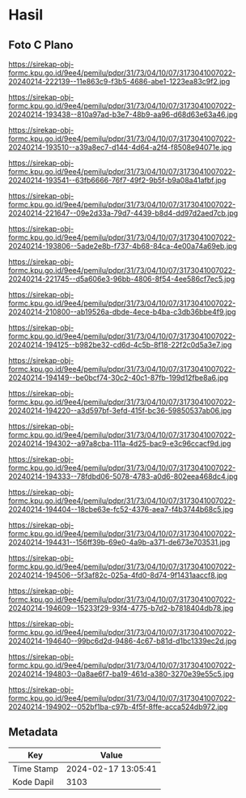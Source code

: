# Hasil

## Foto C Plano

https://sirekap-obj-formc.kpu.go.id/9ee4/pemilu/pdpr/31/73/04/10/07/3173041007022-20240214-222139--11e863c9-f3b5-4686-abe1-1223ea83c9f2.jpg

https://sirekap-obj-formc.kpu.go.id/9ee4/pemilu/pdpr/31/73/04/10/07/3173041007022-20240214-193438--810a97ad-b3e7-48b9-aa96-d68d63e63a46.jpg

https://sirekap-obj-formc.kpu.go.id/9ee4/pemilu/pdpr/31/73/04/10/07/3173041007022-20240214-193510--a39a8ec7-d144-4d64-a2f4-f8508e94071e.jpg

https://sirekap-obj-formc.kpu.go.id/9ee4/pemilu/pdpr/31/73/04/10/07/3173041007022-20240214-193541--63fb6666-76f7-49f2-9b5f-b9a08a41afbf.jpg

https://sirekap-obj-formc.kpu.go.id/9ee4/pemilu/pdpr/31/73/04/10/07/3173041007022-20240214-221647--09e2d33a-79d7-4439-b8d4-dd97d2aed7cb.jpg

https://sirekap-obj-formc.kpu.go.id/9ee4/pemilu/pdpr/31/73/04/10/07/3173041007022-20240214-193806--5ade2e8b-f737-4b68-84ca-4e00a74a69eb.jpg

https://sirekap-obj-formc.kpu.go.id/9ee4/pemilu/pdpr/31/73/04/10/07/3173041007022-20240214-221745--d5a606e3-96bb-4806-8f54-4ee586cf7ec5.jpg

https://sirekap-obj-formc.kpu.go.id/9ee4/pemilu/pdpr/31/73/04/10/07/3173041007022-20240214-210800--ab19526a-dbde-4ece-b4ba-c3db36bbe4f9.jpg

https://sirekap-obj-formc.kpu.go.id/9ee4/pemilu/pdpr/31/73/04/10/07/3173041007022-20240214-194125--b982be32-cd6d-4c5b-8f18-22f2c0d5a3e7.jpg

https://sirekap-obj-formc.kpu.go.id/9ee4/pemilu/pdpr/31/73/04/10/07/3173041007022-20240214-194149--be0bcf74-30c2-40c1-87fb-199d12fbe8a6.jpg

https://sirekap-obj-formc.kpu.go.id/9ee4/pemilu/pdpr/31/73/04/10/07/3173041007022-20240214-194220--a3d597bf-3efd-415f-bc36-59850537ab06.jpg

https://sirekap-obj-formc.kpu.go.id/9ee4/pemilu/pdpr/31/73/04/10/07/3173041007022-20240214-194302--a97a8cba-111a-4d25-bac9-e3c96ccacf9d.jpg

https://sirekap-obj-formc.kpu.go.id/9ee4/pemilu/pdpr/31/73/04/10/07/3173041007022-20240214-194333--78fdbd06-5078-4783-a0d6-802eea468dc4.jpg

https://sirekap-obj-formc.kpu.go.id/9ee4/pemilu/pdpr/31/73/04/10/07/3173041007022-20240214-194404--18cbe63e-fc52-4376-aea7-f4b3744b68c5.jpg

https://sirekap-obj-formc.kpu.go.id/9ee4/pemilu/pdpr/31/73/04/10/07/3173041007022-20240214-194431--156ff39b-69e0-4a9b-a371-de673e703531.jpg

https://sirekap-obj-formc.kpu.go.id/9ee4/pemilu/pdpr/31/73/04/10/07/3173041007022-20240214-194506--5f3af82c-025a-4fd0-8d74-9f1431aaccf8.jpg

https://sirekap-obj-formc.kpu.go.id/9ee4/pemilu/pdpr/31/73/04/10/07/3173041007022-20240214-194609--15233f29-93f4-4775-b7d2-b7818404db78.jpg

https://sirekap-obj-formc.kpu.go.id/9ee4/pemilu/pdpr/31/73/04/10/07/3173041007022-20240214-194640--99bc6d2d-9486-4c67-b81d-d1bc1339ec2d.jpg

https://sirekap-obj-formc.kpu.go.id/9ee4/pemilu/pdpr/31/73/04/10/07/3173041007022-20240214-194803--0a8ae6f7-ba19-461d-a380-3270e39e55c5.jpg

https://sirekap-obj-formc.kpu.go.id/9ee4/pemilu/pdpr/31/73/04/10/07/3173041007022-20240214-194902--052bf1ba-c97b-4f5f-8ffe-acca524db972.jpg


## Metadata

| Key        | Value               |
| ---------- | ------------------- |
| Time Stamp | 2024-02-17 13:05:41 |
| Kode Dapil | 3103                |



